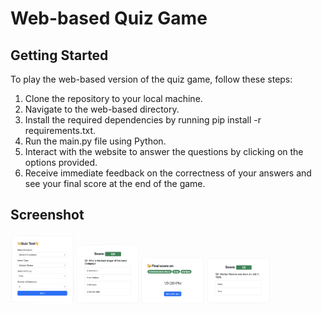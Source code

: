 # Web-based Quiz Game

## Getting Started

To play the web-based version of the quiz game, follow these steps:

1. Clone the repository to your local machine.
2. Navigate to the web-based directory.
3. Install the required dependencies by running pip install -r requirements.txt.
4. Run the main.py file using Python.
5. Interact with the website to answer the questions by clicking on the options provided.
6. Receive immediate feedback on the correctness of your answers and see your final score at the end of the game.

## Screenshot

<img src="images/web-based-1.png" alt="text quiz game" style="width:20%; height:auto;">
<img src="images/web-based-2.png" alt="text quiz game" style="width:20%; height:auto;"> 
<img src="images/web-based-3.png" alt="text quiz game" style="width:20%; height:auto;"> 
<img src="images/web-based-4.png" alt="text quiz game" style="width:20%; height:auto;">